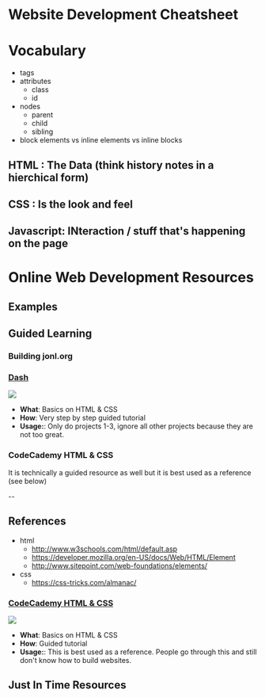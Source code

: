# Website Development Cheatsheet

# Vocabulary

- tags
- attributes
	- class
	- id
- nodes
	- parent
	- child
	- sibling
- block elements vs inline elements vs inline blocks

## HTML : The Data (think history notes in a hierchical form)
## CSS : Is the look and feel
## Javascript: INteraction / stuff that's happening on the page

# Online Web Development Resources

## Examples

## Guided Learning

### Building jonl.org

### [Dash](https://dash.generalassemb.ly)
[![](https://cloud-n20l8ciby-hack-club-bot.vercel.app/10WcvJFys.png)](https://dash.generalassemb.ly)

- **What**: Basics on HTML & CSS
- **How**: Very step by step guided tutorial
- **Usage:**: Only do projects 1-3, ignore all other projects because they are not too great.

### CodeCademy HTML & CSS
It is technically a guided resource as well but it is best used as a reference (see below)

--

## References

- html
	- http://www.w3schools.com/html/default.asp
	- https://developer.mozilla.org/en-US/docs/Web/HTML/Element
	- http://www.sitepoint.com/web-foundations/elements/
- css
	- https://css-tricks.com/almanac/

### [CodeCademy HTML & CSS](https://dash.generalassemb.ly)
[![](https://cloud-n20l8ciby-hack-club-bot.vercel.app/11w2BN6Wd.png)](http://www.codecademy.com/en/tracks/web)

- **What**: Basics on HTML & CSS
- **How**: Guided tutorial
- **Usage:**: This is best used as a reference. People go through this and still don't know how to build websites.

## Just In Time Resources
